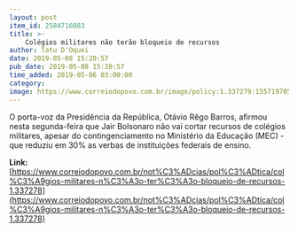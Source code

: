 ```yaml
---
layout: post
item_id: 2584716083
title: >-
    Colégios militares não terão bloqueio de recursos
author: Tatu D'Oquei
date: 2019-05-08 15:20:57
pub_date: 2019-05-08 15:20:57
time_added: 2019-05-06 03:00:00
category: 
image: https://www.correiodopovo.com.br/image/policy:1.337279:1557197050/image.jpg?a=191%3A100&q=0.6&w=900&$p$a$q$w=61e089e
---
```


O porta-voz da Presidência da República, Otávio Rêgo Barros, afirmou nesta segunda-feira que Jair Bolsonaro não vai cortar recursos de colégios militares, apesar do contingenciamento no Ministério da Educação (MEC) - que reduziu em 30% as verbas de instituições federais de ensino.

**Link:** [https://www.correiodopovo.com.br/not%C3%ADcias/pol%C3%ADtica/col%C3%A9gios-militares-n%C3%A3o-ter%C3%A3o-bloqueio-de-recursos-1.337278](https://www.correiodopovo.com.br/not%C3%ADcias/pol%C3%ADtica/col%C3%A9gios-militares-n%C3%A3o-ter%C3%A3o-bloqueio-de-recursos-1.337278)

